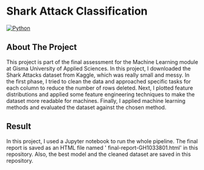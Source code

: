 # **Shark Attack Classification**

[![Python](https://img.shields.io/badge/python-3.13-green)](https://www.python.org/downloads/release/python-3130/)

## About The Project

This project is part of the final assessment for the Machine Learning module at Gisma University of Applied Sciences. In
this project, I downloaded the Shark Attacks dataset from Kaggle, which was really small and messy. In the first phase,
I tried to clean the data and approached specific tasks for each column to reduce the number of rows deleted. Next, I
plotted feature distributions and applied some feature engineering techniques to make the dataset more readable for
machines. Finally, I applied machine learning methods and evaluated the dataset against the chosen method.

## Result

In this project, I used a Jupyter notebook to run the whole pipeline. The final report is saved as an HTML file named '
final-report-GH1033801.html' in this repository. Also, the best model and the cleaned dataset are saved in this
repository.